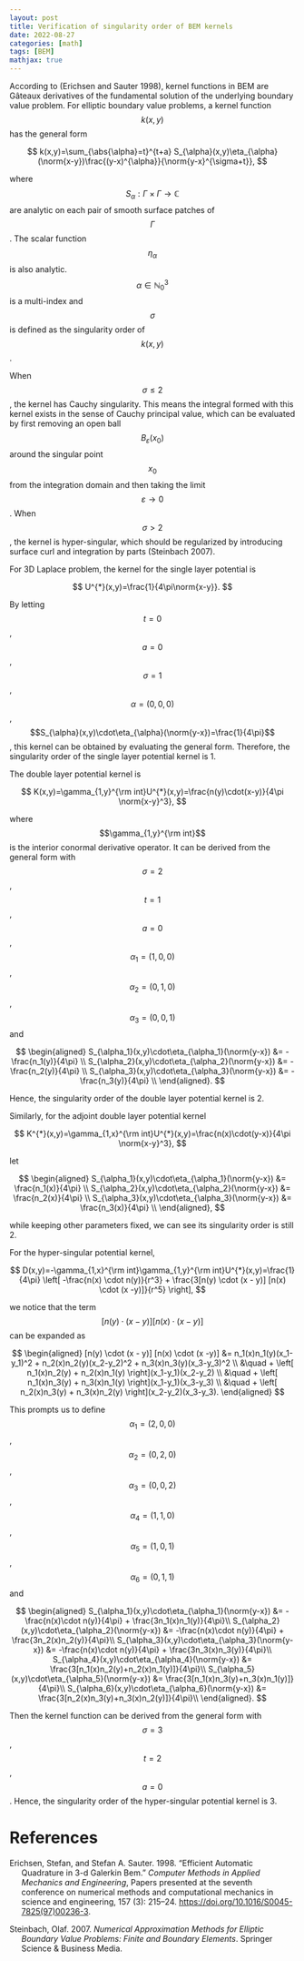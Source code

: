 ```yaml
---
layout: post
title: Verification of singularity order of BEM kernels
date: 2022-08-27
categories: [math]
tags: [BEM]
mathjax: true
---
```


According to (Erichsen and Sauter 1998), kernel functions in BEM are
Gâteaux derivatives of the fundamental solution of the underlying
boundary value problem. For elliptic boundary value problems, a kernel
function $$k(x,y)$$ has the general form

$$
k(x,y)=\sum_{\abs{\alpha}=t}^{t+a} S_{\alpha}(x,y)\eta_{\alpha}(\norm{x-y})\frac{(y-x)^{\alpha}}{\norm{y-x}^{\sigma+t}},
$$

where $$S_{\alpha}: \Gamma\times\Gamma \rightarrow \mathbb{C}$$ are
analytic on each pair of smooth surface patches of $$\Gamma$$. The
scalar function $$\eta_{\alpha}$$ is also analytic.
$$\alpha\in \mathbb{N}_0^3$$ is a multi-index and $$\sigma$$ is defined
as the singularity order of $$k(x,y)$$.

When $$\sigma\leq 2$$, the kernel has Cauchy singularity. This means the
integral formed with this kernel exists in the sense of Cauchy principal
value, which can be evaluated by first removing an open ball
$$B_{\varepsilon}(x_0)$$ around the singular point $$x_0$$ from the
integration domain and then taking the limit
$$\varepsilon \rightarrow 0$$. When $$\sigma>2$$, the kernel is
hyper-singular, which should be regularized by introducing surface curl
and integration by parts (Steinbach 2007).

For 3D Laplace problem, the kernel for the single layer potential is

$$
U^{*}(x,y)=\frac{1}{4\pi\norm{x-y}}.
$$

 By letting $$t=0$$, $$a=0$$,
$$\sigma=1$$, $$\alpha=(0,0,0)$$,
$$S_{\alpha}(x,y)\cdot\eta_{\alpha}(\norm{y-x})=\frac{1}{4\pi}$$, this
kernel can be obtained by evaluating the general form. Therefore, the
singularity order of the single layer potential kernel is 1.

The double layer potential kernel is

$$
K(x,y)=\gamma_{1,y}^{\rm int}U^{*}(x,y)=\frac{n(y)\cdot(x-y)}{4\pi \norm{x-y}^3},
$$

where $$\gamma_{1,y}^{\rm int}$$ is the interior conormal derivative
operator. It can be derived from the general form with $$\sigma=2$$,
$$t=1$$, $$a=0$$, $$\alpha_1=(1,0,0)$$, $$\alpha_2=(0,1,0)$$,
$$\alpha_3=(0,0,1)$$ and 

$$
\begin{aligned}
S_{\alpha_1}(x,y)\cdot\eta_{\alpha_1}(\norm{y-x}) &= -\frac{n_1(y)}{4\pi} \\
S_{\alpha_2}(x,y)\cdot\eta_{\alpha_2}(\norm{y-x}) &= -\frac{n_2(y)}{4\pi} \\
S_{\alpha_3}(x,y)\cdot\eta_{\alpha_3}(\norm{y-x}) &= -\frac{n_3(y)}{4\pi} \\
\end{aligned}.
$$

 Hence, the singularity order of the double layer
potential kernel is 2.

Similarly, for the adjoint double layer potential kernel


$$
K^{*}(x,y)=\gamma_{1,x}^{\rm int}U^{*}(x,y)=\frac{n(x)\cdot(y-x)}{4\pi \norm{x-y}^3},
$$

let 

$$
\begin{aligned}
S_{\alpha_1}(x,y)\cdot\eta_{\alpha_1}(\norm{y-x}) &= \frac{n_1(x)}{4\pi} \\
S_{\alpha_2}(x,y)\cdot\eta_{\alpha_2}(\norm{y-x}) &= \frac{n_2(x)}{4\pi} \\
S_{\alpha_3}(x,y)\cdot\eta_{\alpha_3}(\norm{y-x}) &= \frac{n_3(x)}{4\pi} \\
\end{aligned},
$$

 while keeping other parameters fixed, we can see its
singularity order is still 2.

For the hyper-singular potential kernel,

$$
D(x,y)=-\gamma_{1,x}^{\rm int}\gamma_{1,y}^{\rm int}U^{*}(x,y)=\frac{1}{4\pi} \left[ -\frac{n(x) \cdot n(y)}{r^3} + \frac{3[n(y) \cdot (x - y)] [n(x) \cdot (x -y)]}{r^5} \right],
$$

we notice that the term $$[n(y) \cdot (x - y)] [n(x) \cdot (x -y)]$$ can
be expanded as 

$$
\begin{aligned}
[n(y) \cdot (x - y)] [n(x) \cdot (x -y)] &= n_1(x)n_1(y)(x_1-y_1)^2 + n_2(x)n_2(y)(x_2-y_2)^2 + n_3(x)n_3(y)(x_3-y_3)^2 \\
&\quad + \left[ n_1(x)n_2(y) + n_2(x)n_1(y) \right](x_1-y_1)(x_2-y_2) \\
&\quad + \left[ n_1(x)n_3(y) + n_3(x)n_1(y) \right](x_1-y_1)(x_3-y_3) \\
&\quad + \left[ n_2(x)n_3(y) + n_3(x)n_2(y) \right](x_2-y_2)(x_3-y_3).
\end{aligned}
$$

 This prompts us to define $$\alpha_1=(2,0,0)$$,
$$\alpha_2=(0,2,0)$$, $$\alpha_3=(0,0,2)$$, $$\alpha_4=(1,1,0)$$,
$$\alpha_5=(1,0,1)$$, $$\alpha_6=(0,1,1)$$ and 

$$
\begin{aligned}
S_{\alpha_1}(x,y)\cdot\eta_{\alpha_1}(\norm{y-x}) &= -\frac{n(x)\cdot n(y)}{4\pi} + \frac{3n_1(x)n_1(y)}{4\pi}\\
S_{\alpha_2}(x,y)\cdot\eta_{\alpha_2}(\norm{y-x}) &= -\frac{n(x)\cdot n(y)}{4\pi} + \frac{3n_2(x)n_2(y)}{4\pi}\\
S_{\alpha_3}(x,y)\cdot\eta_{\alpha_3}(\norm{y-x}) &= -\frac{n(x)\cdot n(y)}{4\pi} + \frac{3n_3(x)n_3(y)}{4\pi}\\
S_{\alpha_4}(x,y)\cdot\eta_{\alpha_4}(\norm{y-x}) &= \frac{3[n_1(x)n_2(y)+n_2(x)n_1(y)]}{4\pi}\\
S_{\alpha_5}(x,y)\cdot\eta_{\alpha_5}(\norm{y-x}) &= \frac{3[n_1(x)n_3(y)+n_3(x)n_1(y)]}{4\pi}\\
S_{\alpha_6}(x,y)\cdot\eta_{\alpha_6}(\norm{y-x}) &= \frac{3[n_2(x)n_3(y)+n_3(x)n_2(y)]}{4\pi}\\
\end{aligned}.
$$

Then the kernel function can be derived from the general form with
$$\sigma=3$$, $$t=2$$, $$a=0$$. Hence, the singularity order of the
hyper-singular potential kernel is 3.

# References

<div id="refs" class="references hanging-indent">

<div id="ref-ErichsenEfficient1998" markdown="1">

Erichsen, Stefan, and Stefan A. Sauter. 1998. “Efficient Automatic
Quadrature in 3-d Galerkin Bem.” *Computer Methods in Applied Mechanics and Engineering*, Papers presented at the seventh conference on
numerical methods and computational mechanics in science and
engineering, 157 (3): 215–24.
<https://doi.org/10.1016/S0045-7825(97)00236-3>.

</div>

<div id="ref-SteinbachNumerical2007" markdown="1">

Steinbach, Olaf. 2007. *Numerical Approximation Methods for Elliptic Boundary Value Problems: Finite and Boundary Elements*. Springer Science
& Business Media.

</div>

</div>
